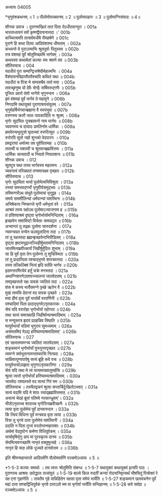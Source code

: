अध्यायः 04005

*भृगुवंशकथनम् ॥ 1 ॥ पौलोमोपाख्यानम् ॥ 2 ॥ पुलोमापहारः ॥ 3 ॥ पुलोमाग्निसंवादः ॥ 4॥

शौनक उवाच ।	
पुराणमखिलं तात पिता तेऽधीतवान्पुरा ।	001a  
भारताध्ययनं सर्वं कृष्णद्वैपायनात्तदा ।'	001b  
कच्चित्त्वमपि तत्सर्वमधीषे रौमहर्षणे ॥	001c  
पुराणे हि कथा दिव्या आदिवंशाश्च धीमताम् ।	002a  
कथ्यन्ते ये पुराऽस्माभिः श्रुतपूर्वाः पितुस्तव ॥	002b  
तत्र वंशमहं पूर्वं श्रोतुमिच्छामि भार्गवम् ।	003a  
कथयस्व कथामेतां कल्याः स्मः श्रवणे तव ॥	003b  
सौतिरुवाच ।	004  
यदधीतं पुरा सम्यग्द्विजश्रेष्ठैर्महात्मभिः ।	004a  
वैशंपायनविप्राग्र्यैस्तैश्चापि कथितं यथा ॥	004b  
यदधीतं च पित्रा मे सम्यक्चैव ततो मया ।	005a  
तावच्छृणुष्व यो देवैः सेन्द्रैः सर्षिमरुद्गणैः ॥	005b  
पूजितः प्रवरो वंशो भार्गवो भृगुनन्दन ।	006a  
इमं वंशमहं पूर्वं भार्गवं ते महामुने ॥	006b  
निगदामि यथायुक्तं पुराणाश्रयसंयुतम् ।	007a  
भृगुर्महर्षिर्भगवान्ब्रह्मणा वै स्वयंभुवा ॥	007b  
वरुणस्य क्रतौ जातः पावकादिति नः श्रुतम् ।	008a  
भृगोः सुदयितः पुत्रश्च्यवनो नाम भार्गवः ॥	008b  
च्यवनस्य च दायादः प्रमतिर्नाम धार्मिकः ।	009a  
प्रमतेरप्यभूत्पुत्रो घृताच्यां रुरुरित्युत ॥	009b  
रुरोरपि सुतो जज्ञे शुनको वेदपारगः ।	010a  
प्रमद्वरायां धर्मात्मा तव पूर्वपितामहः ॥	010b  
तपस्वी च यशस्वी च श्रुतवान्ब्रह्मवित्तमः ।	011a  
धार्मिकः सत्यवादी च नियतो नियताशनः ॥	011b  
शौनक उवाच ।	012  
सूतपुत्र यथा तस्य भार्गवस्य महात्मनः ।	012a  
च्यवनत्वं परिख्यातं तन्ममाचक्ष्व पृच्छतः ॥	012b  
सौतिरुवाच ।	013  
भृगोः सुदयिता भार्या पुलोमेत्यभिविश्रुता ।	013a  
तस्यां समभवद्गर्भो भृगुवीर्यसमुद्भवः ॥	013b  
तस्मिन्गर्भेऽथ संभूते पुलोमायां भृगूद्वह ।	014a  
समये समशीलिन्यां धर्मपत्न्यां यशस्विनः ॥	014b  
अभिषेकाय निष्क्रान्ते भृगौ धर्मभृतां वरे ।	015a  
आश्रमं तस्य रक्षोऽथ पुलोमाऽभ्याजगाम ह ॥	015b  
तं प्रविश्याश्रमं दृष्ट्वा भृगोर्भार्यामनिन्दिताम् ।	016a  
हृच्छयेन समाविष्टो विचेताः समपद्यत ॥	016b  
अभ्यागतं तु तद्रक्षः पुलोमा चारुदर्शना ।	017a  
न्यमन्त्रयत वन्येन फलमूलादिना तदा ॥	017b  
तां तु रक्षस्तदा ब्रह्मन्हृच्छयेनाभिपीडितम् ।	018a  
दृष्ट्वा हृष्टमभूद्राजञ्जिहीर्षुस्तामनिन्दिताम् ॥	018b  
जातमित्यब्रवीत्कार्यं जिहीर्षुर्मुदितः शुभाम् ।	019a  
सा हि पूर्वं वृता तेन पुलोम्ना तु शुचिस्मिता ॥	019b  
तां तु प्रादात्पिता पश्चाद्भृगवे शास्त्रवत्तदा ।	020a  
तस्य तत्किल्बिषं नित्यं हृदि वर्तति भार्गव ॥	020b  
इदमन्तरमित्येवं हर्तुं चक्रे मनस्तदा ।	021a  
अथाग्निशरणेऽपश्यज्ज्वलन्तं जातवेदसम् ॥	021b  
तमपृच्छत्ततो रक्षः पावकं ज्वलितं तदा ।	022a  
शंस मे कस्य भार्येयमग्ने पृच्छे ऋतेन वै ॥	022b  
मुखं त्वमसि देवानां वद पावक पृच्छते ।	023a  
मया हीयं वृता पूर्वं भार्यार्थे वरवर्णिनी ॥	023b  
पश्चादिमां पिता प्रादाद्भृगवेऽनृतकारकः ।	024a  
सेयं यदि वरारोहा भृगोर्भार्या रहोगता ॥	024b  
तथा सत्यं समाख्याहि जिहीर्षाम्याश्रमादिमाम् ।	025a  
स मन्युस्तत्र हृदयं प्रदहन्निव तिष्ठति ॥	025b  
मत्पूर्वभार्यां यदिमां भृगुराप सुमध्यमाम् ।	026a  
असंमतमिदं मेऽद्य हरिष्याम्याश्रमादिमाम्' ॥	026b  
सौतिरुवाच ।	027  
एवं रक्षस्तमामन्त्र्य ज्वलितं जातवेदसम् ।	027a  
शङ्कमानं भृगोर्भार्यां पुनःपुनरपृच्छत ॥	027b  
त्वमग्ने सर्वभूतानामन्तश्चरसि नित्यदा ।	028a  
साक्षिवत्पुण्यपापेषु सत्यं ब्रूहि कवे वचः ॥	028b  
मत्पूर्वभार्याऽपहृता भृगुणाऽनृतकारिणा ।	029a  
सेयं यदि तथा मे त्वं सत्यमाख्यातुमर्हसि ॥	029b  
श्रुत्वा त्वत्तो भृगोर्भार्यां हरिष्याम्याश्रमादिमाम् ।	030a  
जातवेदः पश्यतस्ते वद सत्यां गिरं मम ॥	030b  
सौतिरुवाच ।
तस्यैतद्वचनं श्रुत्वा सप्तार्चिर्दुःखितोऽभवत् ।	031a  
सत्यं वदामि यदि मे शापः स्याद्ब्रह्मवित्तमात् ॥	031b  
असत्यं चेदहं ब्रूयां पतिष्ये नरकान्ध्रुवम्’।	032a  
भीतोऽनृताच्च शापाच्च भृगोरित्यब्रवीच्छनैः ॥	032b  
त्वया वृता पुलोमेयं पूर्वं दानवनन्दन ।	033a  
किं त्वियं विधिना पूर्वं मन्त्रवन्न वृता त्वया ॥	033b  
पित्रा तु भृगवे दत्ता पुलोमेयं यशस्विनी ।	034a  
ददाति न पिता तुभ्यं वरलोभान्महायशाः ॥	034b  
अथेमां वेददृष्टेन कर्मणा विधिपूर्वकम् ।	035a  
भार्यामृषिर्भृगुः प्राप मां पुरस्कृत्य दानव ॥	035b  
सेयमित्यवगच्छामि नानृतं वक्तुमुत्सहे ।	036a  
नानृतं हि सदा लोके पूज्यते दानवोत्तम ॥ ॥	036b  

इति श्रीमन्महाभारते आदिपर्वणि पौलोमपर्वणि पञ्चमोऽध्यायः ॥ 5 ॥

*1-5-3 कल्याः समर्थाः । तव त्वत्तः श्रोतुमिति संबन्धः ॥ 1-5-7 यथायुक्तं कथायुक्तं इत्यपि पाठः । पुराणस्य आश्रयः उपोद्धातः तत्संयुतं ॥ 1-5-19 बाल्ये किल रुदतीं कन्यां रोदनानिवृत्त्यर्थं भीषयितुं पित्रोक्तं रे रक्ष एनां गृहाणेति । तावतैव गृहे सन्निहितेन रक्षसा वृता ममेयं भार्येति ॥ 1-5-27 शङ्कमानं छलवचनेन पूर्वं मह्यं दत्ता पश्चाद्विधिपूर्वकं भृगवे दत्ताऽतो मम वा भृगोर्वा भार्येति सन्दिहानम् ॥ 1-5-28 कवे सर्वज्ञ ॥ पञ्चमोऽध्यायः ॥ 5 ॥
